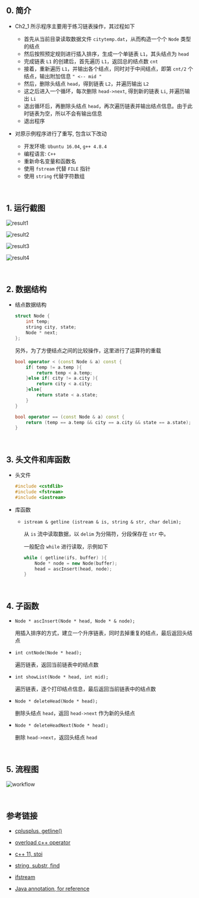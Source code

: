 ##	0. 简介

*	Ch2_1 所示程序主要用于练习链表操作，其过程如下

	*	首先从当前目录读取数据文件 `citytemp.dat`，从而构造一个个 `Node` 类型的结点
	*	然后按照预定规则进行插入排序，生成一个单链表 `L1`，其头结点为 `head`
	*	完成链表 `L1` 的创建后，首先遍历 `L1`，返回总的结点数 `cnt`
	*	接着，重新遍历 `L1`，并输出各个结点，同时对于中间结点，即第 `cnt/2` 个结点，输出附加信息 `" <-- mid "`
	*	然后，删除头结点 `head`，得到链表 `L2`，并遍历输出 `L2`
	*	这之后进入一个循环，每次删除 `head->next`, 得到新的链表 `Li`, 并遍历输出 `Li`
	*	退出循环后，再删除头结点 `head`，再次遍历链表并输出结点信息。由于此时链表为空，所以不会有输出信息
	*	退出程序

*	对原示例程序进行了重写, 包含以下改动

	*	开发环境: `Ubuntu 16.04`, `g++ 4.8.4`
	*	编程语言: `C++`
	*	重新命名变量和函数名
	*	使用 `fstream` 代替 `FILE` 指针
	*	使用 `string` 代替字符数组

<br>

##	1. 运行截图

![result1](https://github.com/jJayyyyyyy/USTC-2018-Smester-1/blob/master/PracticalAlgorithmDesign/homework/hw01/city%20temperature/assets/result1.png)

![result2](https://github.com/jJayyyyyyy/USTC-2018-Smester-1/blob/master/PracticalAlgorithmDesign/homework/hw01/city%20temperature/assets/result2.png)

![result3](https://github.com/jJayyyyyyy/USTC-2018-Smester-1/blob/master/PracticalAlgorithmDesign/homework/hw01/city%20temperature/assets/result3.png)

![result4](https://github.com/jJayyyyyyy/USTC-2018-Smester-1/blob/master/PracticalAlgorithmDesign/homework/hw01/city%20temperature/assets/result4.png)

<br>

##	2. 数据结构

*	结点数据结构

	```cpp
	struct Node {
		int temp;
		string city, state;
		Node * next;
	};
	```

	另外，为了方便结点之间的比较操作，这里进行了运算符的重载

	```cpp
	bool operator < (const Node & a) const {
		if( temp != a.temp ){
			return temp < a.temp;
		}else if( city != a.city ){
			return city < a.city;
		}else{
			return state < a.state;
		}
	}

	bool operator == (const Node & a) const {
		return (temp == a.temp && city == a.city && state == a.state);
	}
	```

<br>

##	3. 头文件和库函数

*	头文件

	```cpp
	#include <cstdlib>
	#include <fstream>
	#include <iostream>
	```

*	库函数

	*	`istream & getline (istream & is, string & str, char delim);`

		从 `is` 流中读取数据，以 `delim` 为分隔符，分段保存在 `str` 中。

		一般配合 `while` 进行读取，示例如下

		```cpp
		while ( getline(ifs, buffer) ){
			Node * node = new Node(buffer);
			head = ascInsert(head, node);
		}
		```

<br>

##	4. 子函数

*	`Node * ascInsert(Node * head, Node * & node);`

	用插入排序的方式，建立一个升序链表，同时去掉重复的结点，最后返回头结点

*	`int cntNode(Node * head);`

	遍历链表，返回当前链表中的结点数

*	`int showList(Node * head, int mid);`

	遍历链表，逐个打印结点信息，最后返回当前链表中的结点数

*	`Node * deleteHead(Node * head);`

	删除头结点 `head`，返回 `head->next` 作为新的头结点

*	`Node * deleteHeadNext(Node * head);`

	删除 `head->next`，返回头结点 `head` 

<br>

##	5. 流程图

![workflow](https://github.com/jJayyyyyyy/USTC-2018-Smester-1/blob/master/PracticalAlgorithmDesign/homework/hw01/city%20temperature/assets/workflow.jpg)

<br>

##	参考链接

*	[cplusplus, getline()](http://www.cplusplus.com/reference/string/string/getline/)

*	[overload c++ operator](https://github.com/jJayyyyyyy/OJ/blob/master/tools/STL_usage.cpp)

*	[c++ 11, stoi](http://www.cplusplus.com/reference/string/stoi/)

*	[string, substr, find](http://www.cplusplus.com/reference/string/string/)

*	[ifstream](http://www.cplusplus.com/reference/fstream/ifstream/open/)

*	[Java annotation, for reference](https://blog.csdn.net/jcy1009015337/article/details/53819253)

<br>
